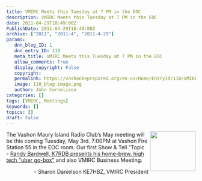```yaml
---
title: VMIRC Meets this Tuesday at 7 PM in the EOC
description: VMIRC Meets this Tuesday at 7 PM in the EOC
date: 2011-04-29T18:49:00Z
PublishDate: 2011-04-29T18:49:00Z
archive: ["2011", "2011-4", "2011-4-29"]
params:
   dnn_blog_ID: 1
   dnn_entry_ID: 110
   meta_title: VMIRC Meets this Tuesday at 7 PM in the EOC
   allow_comments: True
   display_copyright: False
   copyright: 
   permalink: https://vashonbeprepared.org/en-us/Home/EntryId/110/VMIRC-Meets-this-Tuesday-at-7-PM-in-the-EOC
   image: 110_blog-image.png
   author: John Cornelison
categories: []
tags: [VMIRC, Meetings]
keywords: []
topics: []
draft: False
---
```


<p><img align="right" width="121" height="106" style="margin: 0px 0px 0px 5px; display: inline; float: right" alt="" src="http://www.w7vmi.org/images/W7VMI%20ID%20Logo.JPG" />The Vashon Maury Island Radio Club’s May meeting will be this coming Tuesday, May 3rd. 7:00PM at Vashon Fire Station 55 in the EOC room. Our first Show &amp; Tell "Topic - <a target="_blank" href="/Blogs/JohnsVashonDisasterPreparednessBlog/tabid/164/EntryId/95/Pimp-Your-Go-Box.aspx">Randy Bardwell, K7RDB presents his home-brew, high tech "uber go-box"</a> and also VMIRC Business Meeting.</p>
<p align="right">- Sharon Danielson KE7HBZ, VMIRC President</p>

